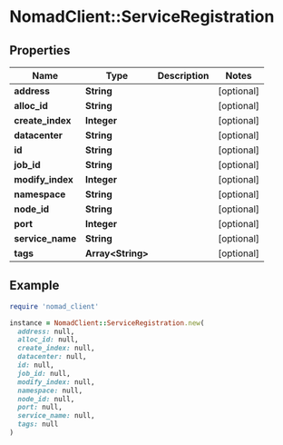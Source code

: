 # NomadClient::ServiceRegistration

## Properties

| Name | Type | Description | Notes |
| ---- | ---- | ----------- | ----- |
| **address** | **String** |  | [optional] |
| **alloc_id** | **String** |  | [optional] |
| **create_index** | **Integer** |  | [optional] |
| **datacenter** | **String** |  | [optional] |
| **id** | **String** |  | [optional] |
| **job_id** | **String** |  | [optional] |
| **modify_index** | **Integer** |  | [optional] |
| **namespace** | **String** |  | [optional] |
| **node_id** | **String** |  | [optional] |
| **port** | **Integer** |  | [optional] |
| **service_name** | **String** |  | [optional] |
| **tags** | **Array&lt;String&gt;** |  | [optional] |

## Example

```ruby
require 'nomad_client'

instance = NomadClient::ServiceRegistration.new(
  address: null,
  alloc_id: null,
  create_index: null,
  datacenter: null,
  id: null,
  job_id: null,
  modify_index: null,
  namespace: null,
  node_id: null,
  port: null,
  service_name: null,
  tags: null
)
```

